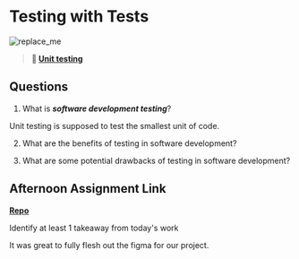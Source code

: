 # Testing with Tests

![replace_me](https://codeworks.blob.core.windows.net/public/assets/img/illustrations/placeholder.svg)

> **📖 [Unit testing](https://codeworksacademy.com/fs-student-guide/resources/wk8-9/03-Unit-Testing)**

## Questions

1. What is ***software development testing***?

Unit testing is supposed to test the smallest unit of code.

2. What are the benefits of testing in software development?

3. What are some potential drawbacks of testing in software development?

## Afternoon Assignment Link

**[Repo](https://github.com/iangrell/<ASSIGNMENT_REPO>)**

Identify at least 1 takeaway from today's work

It was great to fully flesh out the figma for our project.

